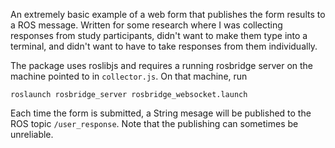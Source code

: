 An extremely basic example of a web form that publishes the form results to
a ROS message. Written for some research where I was collecting responses
from study participants, didn't want to make them type into a terminal, and
didn't want to have to take responses from them individually.

The package uses roslibjs and requires a running rosbridge server on the
machine pointed to in `collector.js`. On that machine, run

```
roslaunch rosbridge_server rosbridge_websocket.launch
```

Each time the form is submitted, a String mesage will be published to
the ROS topic `/user_response`. Note that the publishing can sometimes be
unreliable.